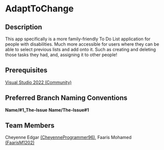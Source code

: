 # AdaptToChange

## Description
This app specifically is a more family-friendly To Do List application for people with disabilities. Much more accessible for users where they can be able to select previous lists and add onto it. Such as creating and deleting those tasks they had, and, assigning it to other people!

## Prerequisites
[Visual Studio 2022 (Community)](https://visualstudio.microsoft.com/vs/community/)

## Preferred Branch Naming Conventions
**Name/#1_The-Issue**
**Name/The-Issue#1**

## Team Members
Cheyenne Edgar [(CheyenneProgrammer96)](https://github.com/CheyenneProgrammer96), 
Faaris Mohamed [(FaarisM1202)](https://github.com/FaarisM1202)
